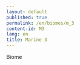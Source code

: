 ```yaml
---
layout: default
published: true
permalink: /en/biomes/m_3
content-id: M3
lang: en
title: Marine 3
---
```


Biome
